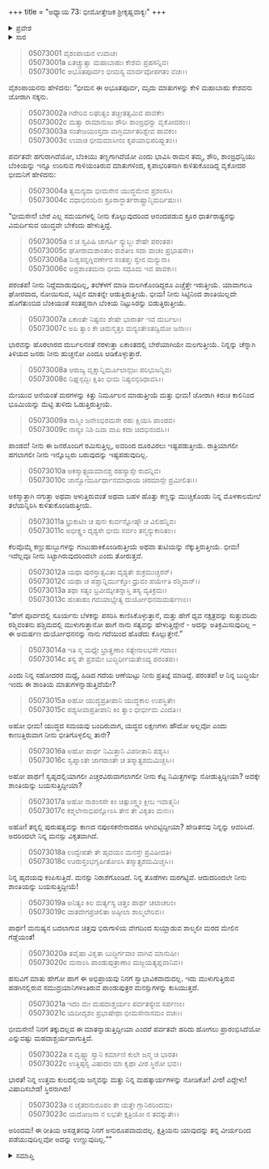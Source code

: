 +++
title = "ಅಧ್ಯಾಯ 73: ಭೀಮೋತ್ತೇಜಕ ಶ್ರೀಕೃಷ್ಣವಾಕ್ಯಃ"
+++

<details><summary>ಪ್ರವೇಶ</summary>


।।   ಓಂ ಓಂ ನಮೋ ನಾರಾಯಣಾಯ।।   ಶ್ರೀ ವೇದವ್ಯಾಸಾಯ ನಮಃ ।।

ಶ್ರೀ ಕೃಷ್ಣದ್ವೈಪಾಯನ ವೇದವ್ಯಾಸ ವಿರಚಿತ  

**ಶ್ರೀ ಮಹಾಭಾರತ**

**ಉದ್ಯೋಗ ಪರ್ವ**

**ಭಗವದ್ಯಾನ ಪರ್ವ**

**ಅಧ್ಯಾಯ 73**

</details>


<details><summary>ಸಾರ</summary>

ಭೀಮನ ಆ ಅಭೂತಪೂರ್ವ ಮೃದುತ್ವವನ್ನು ನೋಡಿ ಕೃಷ್ಣನು ಜೋರಾಗಿ ನಕ್ಕು ಬೆಂಕಿಯನ್ನು ಇನ್ನೂ ಉರಿಸುವ ಗಾಳಿಯಂತಹ ಮಾತುಗಳಿಂದ ಅವನನ್ನು ಚೇಡಿಸಿ ಉತ್ತೇಜಿಸಿದುದು (1-23).

</details>


> 05073001 ವೈಶಂಪಾಯನ ಉವಾಚ।  
05073001a ಏತಚ್ಚ್ರುತ್ವಾ ಮಹಾಬಾಹುಃ ಕೇಶವಃ ಪ್ರಹಸನ್ನಿವ।  
05073001c ಅಭೂತಪೂರ್ವಂ ಭೀಮಸ್ಯ ಮಾರ್ದವೋಪಗತಂ ವಚಃ।।

ವೈಶಂಪಾಯನನು ಹೇಳಿದನು: “ಭೀಮನ ಈ ಅಭೂತಪೂರ್ವ, ಮೃದು ಮಾತುಗಳನ್ನು ಕೇಳಿ ಮಹಾಬಾಹು ಕೇಶವನು ಜೋರಾಗಿ ನಕ್ಕನು.

> 05073002a ಗಿರೇರಿವ ಲಘುತ್ವಂ ತಚ್ಚೀತತ್ವಮಿವ ಪಾವಕೇ।  
05073002c ಮತ್ವಾ ರಾಮಾನುಜಃ ಶೌರಿಃ ಶಾಂಙ್ರಧನ್ವಾ ವೃಕೋದರಂ।।  
05073003a ಸಂತೇಜಯಂಸ್ತದಾ ವಾಗ್ಭಿರ್ಮಾತರಿಶ್ವೇವ ಪಾವಕಂ।  
05073003c ಉವಾಚ ಭೀಮಮಾಸೀನಂ ಕೃಪಯಾಭಿಪರಿಪ್ಲುತಂ।।

ಪರ್ವತವೇ ಹಗುರಾಗಿದೆಯೋ, ಬೆಂಕಿಯು ತಣ್ಣಗಾಗಿದೆಯೋ ಎಂದು ಭಾವಿಸಿ ರಾಮನ ತಮ್ಮ, ಶೌರಿ, ಶಾಂಙ್ರಧನ್ವಿಯು ಬೆಂಕಿಯನ್ನು ಇನ್ನೂ ಉರಿಸುವ ಗಾಳಿಯಂತಿರುವ ಮಾತುಗಳಿಂದ, ಕೃಪಾಭರಿತನಾಗಿ ಕುಳಿತುಕೊಂಡಿದ್ದ ವೃಕೋದರ ಭೀಮನಿಗೆ ಹೇಳಿದನು:

> 05073004a ತ್ವಮನ್ಯದಾ ಭೀಮಸೇನ ಯುದ್ಧಮೇವ ಪ್ರಶಂಸಸಿ।  
05073004c ವಧಾಭಿನಂದಿನಃ ಕ್ರೂರಾನ್ಧಾರ್ತರಾಷ್ಟ್ರಾನ್ಮಿಮರ್ದಿಷುಃ।।

“ಭೀಮಸೇನ! ಬೇರೆ ಎಲ್ಲ ಸಮಯಗಳಲ್ಲಿ ನೀನು ಕೊಲ್ಲುವುದರಿಂದ ಆನಂದಪಡುವ ಕ್ರೂರ ಧಾರ್ತರಾಷ್ಟ್ರರನ್ನು ವಿಮರ್ದಿಸುವ ಯುದ್ಧವೇ ಬೇಕೆಂದು ಹೇಳುತ್ತಿದ್ದೆ.

> 05073005a ನ ಚ ಸ್ವಪಿಷಿ ಜಾಗರ್ಷಿ ನ್ಯುಬ್ಜಃ ಶೇಷೇ ಪರಂತಪ।   
05073005c ಘೋರಾಮಶಾಂತಾಂ ರುಶತೀಂ ಸದಾ ವಾಚಂ ಪ್ರಭಾಷಸೇ।।  
05073006a ನಿಃಶ್ವಸನ್ನಗ್ನಿವರ್ಣೇನ ಸಂತಪ್ತಃ ಸ್ವೇನ ಮನ್ಯುನಾ।  
05073006c ಅಪ್ರಶಾಂತಮನಾ ಭೀಮ ಸಧೂಮ ಇವ ಪಾವಕಃ।।

ಪರಂತಪ! ನೀನು ನಿದ್ದೆಮಾಡುವುದಿಲ್ಲ, ತಲೆಕೆಳಗೆ ಮಾಡಿ ಮಲಗಿಕೊಂಡಿದ್ದರೂ ಎಚ್ಚೆತ್ತೇ ಇರುತ್ತೀಯೆ. ಯಾವಾಗಲೂ ಘೋರವಾದ, ನೋಯಿಸುವ, ಸಿಟ್ಟಿನ ಮಾತನ್ನೇ ಆಡುತ್ತಿರುತ್ತೀಯೆ. ಭೀಮ! ನೀನು ಸಿಟ್ಟಿನಿಂದ ಶಾಂತಿಯಿಲ್ಲದೇ ಹೊಗೆತುಂಬಿದ ಬೆಂಕಿಯಂತೆ ಸಂತಪ್ತನಾಗಿ ಬೆಂಕಿಯ ನಿಟ್ಟುಸಿರನ್ನು ಬಿಡುತ್ತಿರುತ್ತೀಯೆ.

> 05073007a ಏಕಾಂತೇ ನಿಷ್ಟನಂ ಶೇಷೇ ಭಾರಾರ್ತ ಇವ ದುರ್ಬಲಃ।  
05073007c ಅಪಿ ತ್ವಾಂ ಕೇ ಚಿದುನ್ಮತ್ತಂ ಮನ್ಯಂತೇಽತದ್ವಿದೋ ಜನಾಃ।।

ಭಾರವನ್ನು ಹೊರಲಾರದ ದುರ್ಬಲನಂತೆ ನರಳುತ್ತಾ ಏಕಾಂತದಲ್ಲಿ ಬೇರೆಯಾಗಿಯೇ ಮಲಗುತ್ತೀಯೆ. ನಿನ್ನನ್ನು ಚೆನ್ನಾಗಿ ತಿಳಿಯದ ಜನರು ನೀನು ಹುಚ್ಚನೋ ಎಂದೂ ಆಡಿಕೊಳ್ಳುತ್ತಾರೆ.

> 05073008a ಆರುಜ್ಯ ವೃಕ್ಷಾನ್ನಿರ್ಮೂಲಾನ್ಗಜಃ ಪರಿಭುಜನ್ನಿವ।  
05073008c ನಿಘ್ನನ್ಪದ್ಭಿಃ ಕ್ಷಿತಿಂ ಭೀಮ ನಿಷ್ಟನನ್ಪರಿಧಾವಸಿ।।

ಮೇಯುವ ಆನೆಯಂತೆ ಮರಗಳನ್ನು ಕಿತ್ತು ನಿರ್ಮೂಲನ ಮಾಡುತ್ತೀಯೆ ಮತ್ತು ಭೀಮ! ಜೋರಾಗಿ ಕಿರುಚಿ ಕಾಲಿನಿಂದ ಭೂಮಿಯನ್ನು ಮೆಟ್ಟಿ ತುಳಿದು ಓಡುತ್ತಿರುತ್ತೀಯೆ.

> 05073009a ನಾಸ್ಮಿಂ ಜನೇಽಭಿರಮಸೇ ರಹಃ ಕ್ಷಿಯಸಿ ಪಾಂಡವ।  
05073009c ನಾನ್ಯಂ ನಿಶಿ ದಿವಾ ವಾಪಿ ಕದಾ ಚಿದಭಿನಂದಸಿ।।

ಪಾಂಡವ! ನೀನು ಈ ಜನರೊಂದಿಗೆ ರಮಿಸುತ್ತಿಲ್ಲ, ಅವರಿಂದ ದೂರವಿರಲು ಇಷ್ಟಪಡುತ್ತೀಯೆ. ರಾತ್ರಿಯಾಗಲೀ ಹಗಲಾಗಲೀ ನೀನು ಇನ್ನೊಬ್ಬರು ಬರುವುದನ್ನು ಇಷ್ಟಪಡುವುದಿಲ್ಲ.

> 05073010a ಅಕಸ್ಮಾತ್ಸ್ಮಯಮಾನಶ್ಚ ರಹಸ್ಯಾಸ್ಸೇ ರುದನ್ನಿವ।  
05073010c ಜಾನ್ವೋರ್ಮೂರ್ಧಾನಮಾಧಾಯ ಚಿರಮಾಸ್ಸೇ ಪ್ರಮೀಲಿತಃ।।

ಅಕಸ್ಮಾತ್ತಾಗಿ ನಗುತ್ತಾ ಅಥವಾ ಅಳುತ್ತಿರುವಂತೆ ಅಥವಾ ಬಹಳ ಹೊತ್ತು ಕಣ್ಣನ್ನು ಮುಚ್ಚಿಕೊಂಡು ನಿನ್ನ ಮೊಳಕಾಲಮೇಲೆ ತಲೆಯನ್ನಿರಿಸಿ ಕುಳಿತುಕೊಂಡಿರುತ್ತೀಯೆ.

> 05073011a ಭ್ರುಕುಟಿಂ ಚ ಪುನಃ ಕುರ್ವನ್ನೋಷ್ಠೌ ಚ ವಿಲಿಹನ್ನಿವ।  
05073011c ಅಭೀಕ್ಷ್ಣಂ ದೃಶ್ಯಸೇ ಭೀಮ ಸರ್ವಂ ತನ್ಮನ್ಯುಕಾರಿತಂ।।

ಕೆಲವೊಮ್ಮೆ ಕಣ್ಣುಹುಬ್ಬುಗಳನ್ನು ಗಂಟುಹಾಕಿಕೊಂಡಿರುತ್ತೀಯೆ ಅಥವಾ ತುಟಿಯನ್ನು ನೆಕ್ಕುತ್ತಿರುತ್ತೀಯೆ. ಭೀಮ! ಇವೆಲ್ಲವೂ ನೀನು ಸಿಟ್ಟಾಗಿರುವುದರಿಂದಲೇ ಎಂದು ತೋರುತ್ತವೆ.

> 05073012a ಯಥಾ ಪುರಸ್ತಾತ್ಸವಿತಾ ದೃಶ್ಯತೇ ಶುಕ್ರಮುಚ್ಚರನ್।   
05073012c ಯಥಾ ಚ ಪಶ್ಚಾನ್ನಿರ್ಮುಕ್ತೋ ಧ್ರುವಂ ಪರ್ಯೇತಿ ರಶ್ಮಿವಾನ್।।  
05073013a ತಥಾ ಸತ್ಯಂ ಬ್ರವೀಮ್ಯೇತನ್ನಾಸ್ತಿ ತಸ್ಯ ವ್ಯತಿಕ್ರಮಃ।  
05073013c ಹಂತಾಹಂ ಗದಯಾಭ್ಯೇತ್ಯ ದುರ್ಯೋಧನಮಮರ್ಷಣಂ।।

“ಹೇಗೆ ಪೂರ್ವದಲ್ಲಿ ಸೂರ್ಯನು ಬೆಳಕನ್ನು ಪಸರಿಸಿ ಕಾಣಿಸಿಕೊಳ್ಳುತ್ತಾನೆ, ಮತ್ತು ಹೇಗೆ ಧೃವ ನಕ್ಷತ್ರವನ್ನು ಸುತ್ತುವರಿದು ರಶ್ಮಿವಂತನು ಪಶ್ಚಿಮದಲ್ಲಿ ಮುಳುಗುತ್ತಾನೋ ಹಾಗೆ ನಾನು ಸತ್ಯವನ್ನು ಹೇಳುತ್ತಿದ್ದೇನೆ - ಅದನ್ನು ಅತಿಕ್ರಮಿಸುವುದಿಲ್ಲ – ಈ ಅಮರ್ಷಣ ದುರ್ಯೋಧನನನ್ನು ನಾನು ಗದೆಯಿಂದ ಹೊಡೆದು ಕೊಲ್ಲುತ್ತೇನೆ.”

> 05073014a ಇತಿ ಸ್ಮ ಮಧ್ಯೇ ಭ್ರಾತೄಣಾಂ ಸತ್ಯೇನಾಲಭಸೇ ಗದಾಂ।  
05073014c ತಸ್ಯ ತೇ ಪ್ರಶಮೇ ಬುದ್ಧಿರ್ಧೀಯತೇಽದ್ಯ ಪರಂತಪ।।

ಎಂದು ನಿನ್ನ ಸಹೋದರರ ಮಧ್ಯೆ, ಹಿಡಿದ ಗದೆಯ ಆಣೆಯಿಟ್ಟು ನೀನು ಪ್ರತಿಜ್ಞೆ ಮಾಡಿದ್ದೆ. ಪರಂತಪ! ಆ ನಿನ್ನ ಬುದ್ಧಿಯೇ ಇಂದು ಈ ಶಾಂತಿಯ ಮಾತುಗಳನ್ನಾಡುತ್ತಿದೆಯೇ?

> 05073015a ಅಹೋ ಯುದ್ಧಪ್ರತೀಪಾನಿ ಯುದ್ಧಕಾಲ ಉಪಸ್ಥಿತೇ।   
05073015c ಪಶ್ಯಸೀವಾಪ್ರತೀಪಾನಿ ಕಿಂ ತ್ವಾಂ ಭೀರ್ಭೀಮ ವಿಂದತಿ।।

ಅಹೋ ಭೀಮ! ಯುದ್ಧದ ಸಮಯವು ಬಂದಿರುವಾಗ, ಯದ್ಧದ ಲಕ್ಷಣಗಳು ಹೌದೋ ಅಲ್ಲವೋ ಎಂದು ಕಾಣುತ್ತಿರುವಾಗ ನೀನು ಭೀತಿಗೊಳ್ಳಲಿಲ್ಲ ತಾನೇ?

> 05073016a ಅಹೋ ಪಾರ್ಥ ನಿಮಿತ್ತಾನಿ ವಿಪರೀತಾನಿ ಪಶ್ಯಸಿ।  
05073016c ಸ್ವಪ್ನಾಂತೇ ಜಾಗರಾಂತೇ ಚ ತಸ್ಮಾತ್ಪ್ರಶಮಮಿಚ್ಚಸಿ।।

ಅಹೋ ಪಾರ್ಥ! ಸ್ವಪ್ನದಲ್ಲಿಯಾಗಲೀ ಎಚ್ಚರವಿರುವಾಗಲಾಗಲೀ ನೀನು ಕೆಟ್ಟ ನಿಮಿತ್ತಗಳನ್ನು ನೋಡುತ್ತಿದ್ದೀಯಾ? ಅದಕ್ಕೇ ಶಾಂತಿಯನ್ನು ಬಯಸುತ್ತಿದ್ದೀಯಾ?

> 05073017a ಅಹೋ ನಾಶಂಸಸೇ ಕಿಂ ಚಿತ್ಪುಂಸ್ತ್ವಂ ಕ್ಲೀಬ ಇವಾತ್ಮನಿ।  
05073017c ಕಶ್ಮಲೇನಾಭಿಪನ್ನೋಽಸಿ ತೇನ ತೇ ವಿಕೃತಂ ಮನಃ।।

ಅಹೋ! ತನ್ನಲ್ಲಿ ಪುರುಷತ್ವವನ್ನು ಕಾಣದ ನಪುಂಸಕನೇನಾದರೂ ಆಗಿಬಿಟ್ಟಿದ್ದೀಯಾ? ಹೇಡಿತನವು ನಿನ್ನನ್ನು ಆವರಿಸಿದೆ. ಅದರಿಂದಲೇ ನಿನ್ನ ಮನಸ್ಸು ವಿಕೃತವಾಗಿದೆ.

> 05073018a ಉದ್ವೇಪತೇ ತೇ ಹೃದಯಂ ಮನಸ್ತೇ ಪ್ರವಿಷೀದತಿ।  
05073018c ಊರುಸ್ತಂಭಗೃಹೀತೋಽಸಿ ತಸ್ಮಾತ್ಪ್ರಶಮಮಿಚ್ಚಸಿ।।

ನಿನ್ನ ಹೃದಯವು ಕಂಪಿಸುತ್ತಿದೆ. ಮನಸ್ಸು ನಿರಾಶೆಗೊಂಡಿದೆ. ನಿನ್ನ ತೊಡೆಗಳು ಮರಗಟ್ಟಿವೆ. ಆದುದರಿಂದಲೇ ನೀನು ಶಾಂತಿಯನ್ನು ಬಯಸುತ್ತಿದ್ದೀಯೆ!

> 05073019a ಅನಿತ್ಯಂ ಕಿಲ ಮರ್ತ್ಯಸ್ಯ ಚಿತ್ತಂ ಪಾರ್ಥ ಚಲಾಚಲಂ।  
05073019c ವಾತವೇಗಪ್ರಚಲಿತಾ ಅಷ್ಠೀಲಾ ಶಾಲ್ಮಲೇರಿವ।।

ಪಾರ್ಥ! ಮನುಷ್ಯನ ಬದಲಾಗುವ ಚಿತ್ತವು ಭಿರುಗಾಳಿಯ ವೇಗದಿಂದ ಸುಯ್ದಾಡುವ ಶಾಲ್ಮಲೀ ಮರದ ಮೇಲಿನ ಗೆಡ್ಡೆಯಂತೆ!

> 05073020a ತವೈಷಾ ವಿಕೃತಾ ಬುದ್ಧಿರ್ಗವಾಂ ವಾಗಿವ ಮಾನುಷೀ।  
05073020c ಮನಾಂಸಿ ಪಾಂಡುಪುತ್ರಾಣಾಂ ಮಜ್ಜಯತ್ಯಪ್ಲವಾನಿವ।।

ಹಸುವಿಗೆ ಮಾತು ಹೇಗೋ ಹಾಗೆ ಈ ಅಭಿಪ್ರಾಯವು ನಿನಗೆ ಸ್ವಾಭಾವಿಕವಾದುದಲ್ಲ. ಇದು ಮುಳುಗುತ್ತಿರುವ ಹಡಗಿನಲ್ಲಿರುವ ಸಮುದ್ರಯಾನಿಗಳಂತಿರುವ ಪಾಂಡುಪುತ್ರರ ಮನಸ್ಸುಗಳನ್ನು ಕುಸಿಯುತ್ತದೆ.

> 05073021a ಇದಂ ಮೇ ಮಹದಾಶ್ಚರ್ಯಂ ಪರ್ವತಸ್ಯೇವ ಸರ್ಪಣಂ।  
05073021c ಯದೀದೃಶಂ ಪ್ರಭಾಷೇಥಾ ಭೀಮಸೇನಾಸಮಂ ವಚಃ।।

ಭೀಮಸೇನ! ನಿನಗೆ ತಕ್ಕುದಲ್ಲದ ಈ ಮಾತನ್ನಾಡುತ್ತಿದ್ದೀಯಾ ಎಂದರೆ ಪರ್ವತವೇ ಹರಿದು ಹೋಗಲು ಪ್ರಾರಂಭಿಸಿದೆಯೋ ಎನ್ನುವಷ್ಟು ಮಹದಾಶ್ಚರ್ಯವಾಗುತ್ತಿದೆ.

> 05073022a ಸ ದೃಷ್ಟ್ವಾ ಸ್ವಾನಿ ಕರ್ಮಾಣಿ ಕುಲೇ ಜನ್ಮ ಚ ಭಾರತ।   
05073022c ಉತ್ತಿಷ್ಠಸ್ವ ವಿಷಾದಂ ಮಾ ಕೃಥಾ ವೀರ ಸ್ಥಿರೋ ಭವ।।

ಭಾರತ! ನಿನ್ನ ಉತ್ತಮ ಕುಲದಲ್ಲಿಯ ಜನ್ಮವನ್ನು ಮತ್ತು ನಿನ್ನ ಮಹತ್ಕಾರ್ಯಗಳನ್ನು ನೋಡಿಕೋ! ವೀರ! ಎದ್ದೇಳು! ವಿಷಾದಿಸಬೇಡ! ಸ್ಥಿರನಾಗಿರು!

> 05073023a ನ ಚೈತದನುರೂಪಂ ತೇ ಯತ್ತೇ ಗ್ಲಾನಿರರಿಂದಮ।  
05073023c ಯದೋಜಸಾ ನ ಲಭತೇ ಕ್ಷತ್ರಿಯೋ ನ ತದಶ್ನುತೇ।।

ಅರಿಂದಮ! ಈ ರೀತಿಯ ಅಸಡ್ಡತನವು ನಿನಗೆ ಅನುರೂಪವಾದುದಲ್ಲ. ಕ್ಷತ್ರಿಯನು ಯಾವುದನ್ನು ತನ್ನ ವೀರ್ಯದಿಂದ ಪಡೆಯುವುದಿಲ್ಲವೋ ಅದನ್ನು ಉಣ್ಣುವುದಿಲ್ಲ.””



<details><summary>ಸಮಾಪ್ತಿ</summary>


ಇತಿ ಶ್ರೀ ಮಹಾಭಾರತೇ ಉದ್ಯೋಗ ಪರ್ವಣಿ ಭಗವದ್ಯಾನ ಪರ್ವಣಿ ಭೀಮೋತ್ತೇಜಕ ಶ್ರೀಕೃಷ್ಣವಾಕ್ಯೇ ತ್ರಿಸಪ್ತತಿತಮೋಽಧ್ಯಾಯಃ।  
ಇದು ಶ್ರೀ ಮಹಾಭಾರತದಲ್ಲಿ ಉದ್ಯೋಗ ಪರ್ವದಲ್ಲಿ ಭಗವದ್ಯಾನ ಪರ್ವದಲ್ಲಿ ಭೀಮೋತ್ತೇಜಕ ಶ್ರೀಕೃಷ್ಣವಾಕ್ಯ ಎನ್ನುವ ಎಪ್ಪತ್ಮೂರನೆಯ ಅಧ್ಯಾಯವು.



</details>
